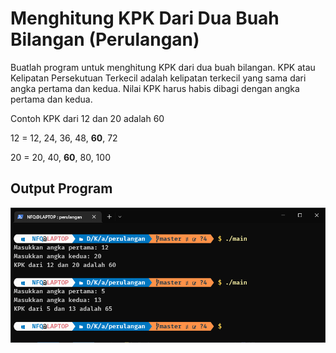 # Menghitung KPK Dari Dua Buah Bilangan (Perulangan)

Buatlah program untuk menghitung KPK dari dua buah bilangan. KPK atau Kelipatan Persekutuan Terkecil adalah kelipatan terkecil yang sama dari angka pertama dan kedua. Nilai KPK harus habis dibagi dengan angka pertama dan kedua.

Contoh KPK dari 12 dan 20 adalah 60

12 = 12, 24, 36, 48, **60**, 72

20 = 20, 40, **60**, 80, 100

## Output Program

![Program](https://raw.githubusercontent.com/blueupcode/alpro_5/master/perulangan/output.png)
